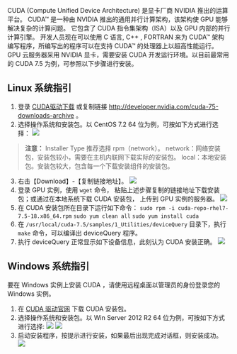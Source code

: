CUDA (Compute Unified Device Architecture) 是显卡厂商 NVIDIA 推出的运算平台。 CUDA™ 是一种由 NVIDIA 推出的通用并行计算架构，该架构使 GPU 能够解决复杂的计算问题。 它包含了 CUDA 指令集架构（ISA）以及 GPU 内部的并行计算引擎。 开发人员现在可以使用 C 语言, C++ , FORTRAN 来为 CUDA™ 架构编写程序，所编写出的程序可以在支持 CUDA™ 的处理器上以超高性能运行。
GPU 云服务器采用 NVIDIA 显卡，需要安装 CUDA 开发运行环境。以目前最常用的 CUDA 7.5 为例，可参照以下步骤进行安装。
## Linux 系统指引
1. 登录 [CUDA驱动下载](http://developer.nvidia.com/cuda-75-downloads-archive) 或复制链接 http://developer.nvidia.com/cuda-75-downloads-archive 。
2. 选择操作系统和安装包。以 CentOS 7.2 64 位为例，可按如下方式进行选择：
![](http://imgcache.tcecqpoc.fsphere.cn/image/mc.qcloudimg.com/static/img/a69a79a2d6cbd1f442b58bfb423d8cca/image.jpg)
> **注意：**
> Installer Type 推荐选择 rpm（network）。
> network：网络安装包，安装包较小，需要在主机内联网下载实际的安装包。
> local：本地安装包。安装包较大，包含每一个下载安装组件的安装包。

3. 右击【Download】-【复制链接地址】。
![](http://imgcache.tcecqpoc.fsphere.cn/image/mc.qcloudimg.com/static/img/3a2552b7e1637055bae0a1391520713b/image.png)
4. 登录 GPU 实例，使用 `wget` 命令， 粘贴上述步骤复制的链接地址下载安装包；或通过在本地系统下载 CUDA 安装包， 上传到 GPU 实例的服务器。
![](http://imgcache.tcecqpoc.fsphere.cn/image/mc.qcloudimg.com/static/img/e40ed1109aaed75d51b3781fe0045eb6/image.png)
5. 在 CUDA 安装包所在目录下运行如下命令：
`sudo rpm -i cuda-repo-rhel7-7.5-18.x86_64.rpm`
`sudo yum clean all`
`sudo yum install cuda`
6. 在	` /usr/local/cuda-7.5/samples/1_Utilities/deviceQuery ` 目录下，执行 `make` 命令，可以编译出 deviceQuery 程序。
7. 执行 deviceQuery 正常显示如下设备信息，此刻认为 CUDA 安装正确。
![](http://imgcache.tcecqpoc.fsphere.cn/image/mc.qcloudimg.com/static/img/d545951dc869591d83bf23e27831287a/image.jpg)

## Windows 系统指引
要在 Windows 实例上安装 CUDA ，请使用远程桌面以管理员的身份登录您的 Windows 实例。
1. 在 [CUDA 驱动官网](http://developer.nvidia.com/cuda-75-downloads-archive) 下载 CUDA 安装包。
2. 选择操作系统和安装包。以 Win Server 2012 R2 64 位为例，可按如下方式进行选择:
![](http://imgcache.tcecqpoc.fsphere.cn/image/mc.qcloudimg.com/static/img/ecf81426ceb95fd4ed549cf0bc627895/image.jpg)
![](http://imgcache.tcecqpoc.fsphere.cn/image/mc.qcloudimg.com/static/img/525b743130bda690a7223cbd5533ec75/image.jpg)
3. 启动安装程序，按提示进行安装，如果最后出现完成对话框，则安装成功。
![](http://imgcache.tcecqpoc.fsphere.cn/image/mc.qcloudimg.com/static/img/52aef97b2d048f884c467d8446fed003/image.jpg)



